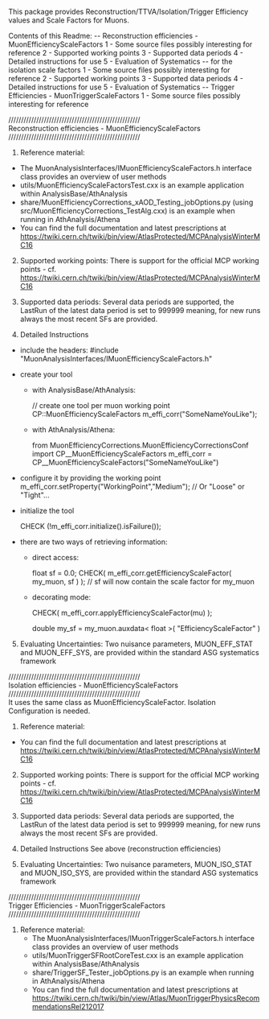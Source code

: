 
This package provides Reconstruction/TTVA/Isolation/Trigger Efficiency values and Scale Factors for Muons.

Contents of this Readme:
   -- Reconstruction efficiencies - MuonEfficiencyScaleFactors
      1 - Some source files possibly interesting for reference
      2 - Supported working points
      3 - Supported data periods
      4 - Detailed instructions for use 
      5 - Evaluation of Systematics 
   -- for the isolation scale factors
      1 - Some source files possibly interesting for reference
      2 - Supported working points
      3 - Supported data periods
      4 - Detailed instructions for use
      5 - Evaluation of Systematics
   -- Trigger Efficiencies - MuonTriggerScaleFactors
      1 - Some source files possibly interesting for reference

////////////////////////////////////////////////////    
Reconstruction efficiencies - MuonEfficiencyScaleFactors
////////////////////////////////////////////////////    

1) Reference material:
- The MuonAnalysisInterfaces/IMuonEfficiencyScaleFactors.h interface class provides an overview of user methods
- utils/MuonEfficiencyScaleFactorsTest.cxx is an example application within AnalysisBase/AthAnalysis
- share/MuonEfficiencyCorrections_xAOD_Testing_jobOptions.py (using src/MuonEfficiencyCorrections_TestAlg.cxx) is an example when running in AthAnalysis/Athena
- You can find the full documentation and latest prescriptions at https://twiki.cern.ch/twiki/bin/view/AtlasProtected/MCPAnalysisWinterMC16

2) Supported working points:
There is support for the official MCP working points -  cf. https://twiki.cern.ch/twiki/bin/view/AtlasProtected/MCPAnalysisWinterMC16

3) Supported data periods:
Several data periods are supported, the LastRun of the latest data period is set to 999999 meaning, for new runs always the most recent SFs are provided.
   
4) Detailed Instructions
- include the headers: 
    #include "MuonAnalysisInterfaces/IMuonEfficiencyScaleFactors.h"
    
- create your tool 
    *  with AnalysisBase/AthAnalysis:
    
        // create one tool per muon working point 
        CP::MuonEfficiencyScaleFactors m_effi_corr("SomeNameYouLike");
        
    *  with AthAnalysis/Athena:
    
        from MuonEfficiencyCorrections.MuonEfficiencyCorrectionsConf import CP__MuonEfficiencyScaleFactors
        m_effi_corr = CP__MuonEfficiencyScaleFactors("SomeNameYouLike")
        
    
- configure it by providing the working point 
        m_effi_corr.setProperty("WorkingPoint","Medium");   // Or "Loose" or "Tight"...
        
- initialize the tool 
        
    CHECK (!m_effi_corr.initialize().isFailure());
        
- there are two ways of retrieving information:
     * direct access: 
     
         float sf = 0.0;
         CHECK( m_effi_corr.getEfficiencyScaleFactor( my_muon, sf ) );
         // sf will now contain the scale factor for my_muon
            
     * decorating mode: 
     
         CHECK( m_effi_corr.applyEfficiencyScaleFactor(mu) );
         
         double my_sf = my_muon.auxdata< float >( "EfficiencyScaleFactor" )

5) Evaluating Uncertainties:
    Two nuisance parameters, MUON_EFF_STAT and MUON_EFF_SYS, are provided within the standard ASG systematics framework

////////////////////////////////////////////////////    
Isolation efficiencies - MuonEfficiencyScaleFactors
////////////////////////////////////////////////////    
It uses the same class as MuonEfficiencyScaleFactor. Isolation Configuration is needed.
1) Reference material:
- You can find the full documentation and latest prescriptions at https://twiki.cern.ch/twiki/bin/view/AtlasProtected/MCPAnalysisWinterMC16

2) Supported working points:
There is support for the official MCP working points -  cf. https://twiki.cern.ch/twiki/bin/view/AtlasProtected/MCPAnalysisWinterMC16

3) Supported data periods:
Several data periods are supported, the LastRun of the latest data period is set to 999999 meaning, for new runs always the most recent SFs are provided.
   
4) Detailed Instructions
   See above (reconstruction efficiencies)

5) Evaluating Uncertainties:
   Two nuisance parameters, MUON_ISO_STAT and MUON_ISO_SYS, are provided within the standard ASG systematics framework
        
////////////////////////////////////////////////////        
Trigger Efficiencies - MuonTriggerScaleFactors
////////////////////////////////////////////////////    
1) Reference material:
   - The MuonAnalysisInterfaces/IMuonTriggerScaleFactors.h interface class provides an overview of user methods
   - utils/MuonTriggerSFRootCoreTest.cxx is an example application within AnalysisBase/AthAnalysis
   - share/TriggerSF_Tester_jobOptions.py is an example when running in AthAnalysis/Athena
   - You can find the full documentation and latest prescriptions at https://twiki.cern.ch/twiki/bin/view/Atlas/MuonTriggerPhysicsRecommendationsRel212017

